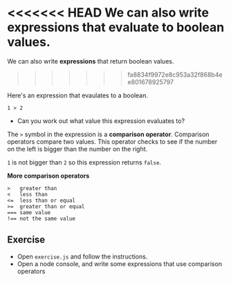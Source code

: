 <<<<<<< HEAD
We can also write **expressions** that **evaluate** to boolean values.
=======
We can also write **expressions** that return boolean values.
>>>>>>> fa8834f9972e8c953a32f868b4ee801678925797

Here's an expression that evaulates to a boolean.

```
1 > 2
```

* Can you work out what value this expression evaluates to?

The `>` symbol in the expression is a **comparison operator**. Comparison operators compare two values. This operator checks to see if the number on the left is bigger than the number on the right.

`1` is not bigger than `2` so this expression returns `false`.

**More comparison operators**

```
>   greater than
<   less than
<=  less than or equal
>=  greater than or equal
=== same value
!== not the same value
```

## Exercise

* Open `exercise.js` and follow the instructions.
* Open a node console, and write some expressions that use comparison operators
